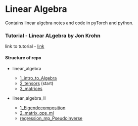 # Linear Algebra
Contains linear algebra notes and code in pyTorch and python.

### Tutorial - Linear ALgebra by Jon Krohn
link to tutorial - [link](https://www.youtube.com/playlist?list=PLRDl2inPrWQW1QSWhBU0ki-jq_uElkh2a)

#### Structure of repo 

- linear_algebra
    - [1_intro_to_Algebra](https://github.com/toheedakhtar/linear_algebra/blob/main/linear_algebra/1_intro_to_Algebra.ipynb)
    - [2_tensors](https://github.com/toheedakhtar/linear_algebra/blob/main/linear_algebra/2_tensors.ipynb) (start)
    - [3_matrices](https://github.com/toheedakhtar/linear_algebra/blob/main/linear_algebra/3_matrices.ipynb)

- linear_algebra_II
    - [1_Eigendecomposition](https://github.com/toheedakhtar/linear_algebra/blob/main/linear_algebra_II/1_Eigendecomposition.ipynb)
    - [2_matrix_ops_ml](https://github.com/toheedakhtar/linear_algebra/blob/main/linear_algebra_II/2_matrix_ops_ml.ipynb)
    - [regression_mp_Pseudoinverse](https://github.com/toheedakhtar/linear_algebra/blob/main/linear_algebra_II/regression_mp_Pseudoinverse.ipynb)
